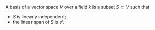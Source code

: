 A basis of a vector space $V$ over a field $k$ is a subset $S \subset V$ such that

- $S$ is linearly independent;
- the linear span of $S$ is $V$.
